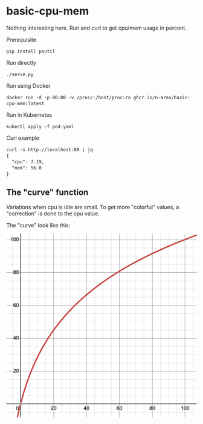 basic-cpu-mem
=============

Nothing interesting here. Run and curl to get cpu/mem usage in percent.

Prerequisite

```
pip install psutil
```

Run directly

```
./serve.py
```

Run using Docker

```
docker run -d -p 80:80 -v /proc/:/host/proc:ro ghcr.io/n-arno/basic-cpu-mem:latest
```

Run in Kubernetes

```
kubectl apply -f pod.yaml
```

Curl example

```
curl -s http://localhost:80 | jq
{
  "cpu": 7.19,
  "mem": 56.0
}
```

The "curve" function
--------------------

Variations when cpu is idle are small. To get more "colorful" values, a "correction" is done to the cpu value.

The "curve" look like this:

![curve](./curve.png)
